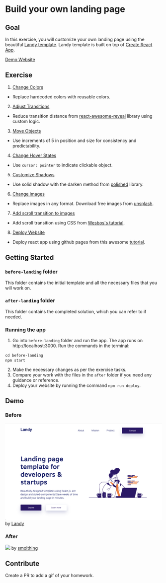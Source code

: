 # Build your own landing page

## Goal
In this exercise, you will customize your own landing page using the beautiful [Landy template](https://github.com/issaafalkattan/react-landing-page-template-2021). Landy template is built on top of [Create React App](https://create-react-app.dev/).

[Demo Website](https://smolthing.github.io/landing-page-landy/)

## Exercise
1. [Change Colors](https://github.com/smolthing/landing-page-landy/commit/8dee3f7bb0b5fe8b7b7d3ea6715ee6d24bf1ba8a)
 - Replace hardcoded colors with reusable colors.
2. [Adjust Transitions](https://github.com/smolthing/landing-page-landy/commit/adf430015e4110db7bd1881c62fd4853ae9dbc18)
 - Reduce transition distance from [react-awesome-reveal](https://react-awesome-reveal.morello.dev/) library using custom logic.
3. [Move Objects](https://github.com/smolthing/landing-page-landy/commit/859ec5c9bc6ec9cc8cf1ae2c6ce89440c311c19d)
 - Use increments of 5 in position and size for consistency and predictability.
4. [Change Hover States](https://github.com/smolthing/landing-page-landy/commit/6db799f8a4e08b5c53ea2b91fe678f5101dcea5f)
 - Use `cursor: pointer` to indicate clickable object.
5. [Customize Shadows](https://github.com/smolthing/landing-page-landy/commit/d44142a3129bc1d96c769e4ffbf1c78c21b97ff4)
 - Use solid shadow with the darken method from [polished](https://polished.js.org/docs/) library.
6. [Change images](https://github.com/smolthing/landing-page-landy/commit/c25f777bee4445c4c7cddc47d890729fd0a233f7)
 - Replace images in any format. Download free images from [unsplash](https://unsplash.com).
7. [Add scroll transition to images](https://github.com/smolthing/landing-page-landy/commit/2eb7cb558140cae9445d245967a76a43b82489ad)
 - Add scroll transition using CSS from [Wesbos's tutorial](https://www.tiktok.com/@wesbos/video/7393373169416965382).
8. [Deploy Website](https://github.com/smolthing/landing-page-landy/commit/d340c2dde8bde93677603433168bed2de62b8433)
 - Deploy react app using github pages from this awesome [tutorial](https://github.com/gitname/react-gh-pages).

## Getting Started
### `before-landing` folder
This folder contains the initial template and all the necessary files that you will work on.

### `after-landing` folder
This folder contains the completed solution, which you can refer to if needed.

### Running the app
1. Go into `before-landing` folder and run the app. The app runs on http://localhost:3000. Run the commands in the terminal:
```
cd before-landing
npm start
```
2. Make the necessary changes as per the exercise tasks.
3. Compare your work with the files in the `after` folder if you need any guidance or reference.
4. Deploy your website by running the command `npm run deploy`.

## Demo
### Before
![](./images/landy.png)
by [Landy](https://landy-web.netlify.app/)
### After
![](./images/after-landy.gif)
by [smolthing](https://smolthing.github.io/landing-page-landy)

## Contribute
Create a PR to add a gif of your homework.
